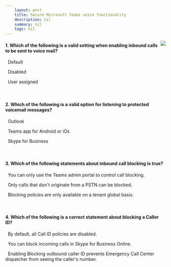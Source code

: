 ```yaml
---
    layout: post
    title: Secure Microsoft Teams voice functionality 
    description: nil
    summary: nil
    tags: nil
---
```



 <a target="_blank" href="https://docs.microsoft.com/en-us/learn/modules/m365-teams-secure-teams-voice-functionality/6-knowledge-check/"><i class="fas fa-external-link-alt"></i> </a>
 <img align="right" src="https://docs.microsoft.com/en-us/learn/achievements/secure-teams-voice-functionality.svg">
####  1. Which of the following is a valid setting when enabling inbound calls to be sent to voice mail?


<i class='far fa-square'></i> &nbsp;&nbsp;Default

<i class='fas fa-check-square' style='color: Dodgerblue;'></i> &nbsp;&nbsp;Disabled

<i class='far fa-square'></i> &nbsp;&nbsp;User assigned
<br />
<br />
<br />

####  2. Which of the following is a valid option for listening to protected voicemail messages?


<i class='fas fa-check-square' style='color: Dodgerblue;'></i> &nbsp;&nbsp;Outlook

<i class='far fa-square'></i> &nbsp;&nbsp;Teams app for Android or iOs

<i class='far fa-square'></i> &nbsp;&nbsp;Skype for Business
<br />
<br />
<br />

####  3. Which of the following statements about inbound call blocking is true?


<i class='far fa-square'></i> &nbsp;&nbsp;You can only use the Teams admin portal to control call blocking.

<i class='far fa-square'></i> &nbsp;&nbsp;Only calls that don't originate from a PSTN can be blocked.

<i class='fas fa-check-square' style='color: Dodgerblue;'></i> &nbsp;&nbsp;Blocking policies are only available on a tenant global basis.
<br />
<br />
<br />

####  4. Which of the following is a correct statement about blocking a Caller ID?


<i class='fas fa-check-square' style='color: Dodgerblue;'></i> &nbsp;&nbsp;By default, all Call ID policies are disabled.

<i class='far fa-square'></i> &nbsp;&nbsp;You can block incoming calls in Skype for Business Online.

<i class='far fa-square'></i> &nbsp;&nbsp;Enabling Blocking outbound caller ID prevents Emergency Call Center dispatcher from seeing the caller's number.
<br />
<br />
<br />
